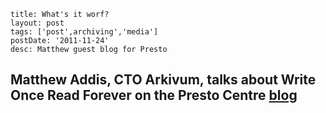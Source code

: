 ```
title: What's it worf?
layout: post
tags: ['post',archiving','media']
postDate: '2011-11-24'
desc: Matthew guest blog for Presto
```

## Matthew Addis, CTO Arkivum, talks about Write Once Read Forever on the Presto Centre [blog](https://www.prestocentre.org/blog/whats-it-worf)
